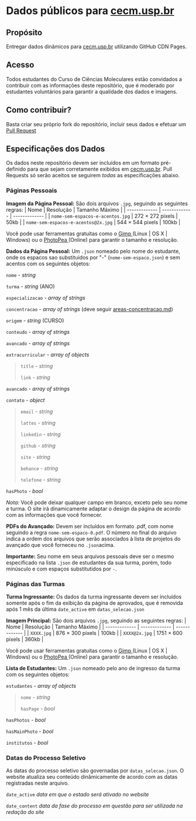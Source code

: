 # Dados públicos para [cecm.usp.br](http://www.cecm.usp.br)

## Propósito
Entregar dados dinâmicos para [cecm.usp.br](http://www.cecm.usp.br) utilizando GitHub CDN Pages.

## Acesso
Todos estudantes do Curso de Ciências Moleculares estão convidados a contribuir com as informações deste repositório, que é moderado por estudantes voluntários para garantir a qualidade dos dados e imagens.

## Como contribuir?
Basta criar seu próprio fork do repositório, incluir seus dados e efetuar um [Pull Request](https://docs.github.com/en/github/collaborating-with-pull-requests/proposing-changes-to-your-work-with-pull-requests/creating-a-pull-request-from-a-fork)

## Especificações dos Dados
Os dados neste repositório devem ser incluídos em um formato pré-definido para que sejam corretamente exibidos em [cecm.usp.br](http://www.cecm.usp.br). Pull Requests só serão aceitos se seguirem _todas_ as especificações abaixo.

### Páginas Pessoais

**Imagem da Página Pessoal:** São dois arquivos `.jpg`, seguindo as seguintes regras:
| Nome  | Resolução | Tamanho Máximo |
| -------------  | ------------- | ------------- |
| `nome-sem-espacos-e-acentos.jpg` | 272 × 272 pixels | 50kb |
| `nome-sem-espacos-e-acentos@2x.jpg` | 544 × 544 pixels  | 100kb |

Você pode usar ferramentas gratuitas como o [Gimp ](https://www.gimp.org/) (Linux | OS X | Windows) ou o [PhotoPea ](https://www.photopea.com/) (Online) para garantir o tamanho e resolução.

**Dados da Página Pessoal:**  Um `.json` nomeado pelo nome do estudante, onde os espacos sao substituidos por "-" (`nome-sem-espaco.json`) e sem acentos com os seguintes objetos:

`nome` - _string_

`turma` - _string_ (ANO)

`especializacao` - _array of strings_

`concentracao` - _array of strings_ (deve seguir [areas-concentracao.md](/areas-concentracao.md))

`origem` - _string_ (CURSO)

`conteudo` - _array of strings_

`avancado` - _array of strings_

`extracurricular` - _array of objects_

> `title` - _string_ 
> 
> `link` - _string_ 

`avancado` - _array of strings_

`contato` - _object_

> `email` - _string_ 
> 
> `lattes` - _string_ 
> 
> `linkedin` - _string_ 
> 
> `github` - _string_ 
> 
> `site` - _string_ 
> 
> `behance` - _string_ 
> 
> `telefone` - _string_ 

`hasPhoto` - _bool_

*Nota:* Você pode deixar qualquer campo em branco, exceto pelo seu nome e turma. O site irá dinamicamente adaptar o design da página de acordo com as informações que você fornecer.

**PDFs do Avançado:** Devem ser incluídos em formato .pdf, com nome seguindo a regra `nome-sem-espaco-0.pdf`. O número no final do arquivo indica a ordem dos arquivos que serão associados à lista de projetos do avançado que você forneceu no `.json`acima.

**Importante:** Seu nome em seus arquivos pessoais deve ser o mesmo especificado na lista `.json` de estudantes da sua turma, porém, todo minúsculo e com espaços substitutidos por `-`.

### Páginas das Turmas
**Turma Ingressante:** Os dados da turma ingressante devem ser incluídos somente após o fim da exibição da página de aprovados, que é removida após 1 mês da última `date_active` em `datas_selecao.json`

**Imagem Principal:** São dois arquivos `.jpg`, seguindo as seguintes regras:
| Nome  | Resolução | Tamanho Máximo |
| -------------  | ------------- | ------------- |
| `XXXX.jpg` | 876 × 300 pixels | 100kb |
| `XXXX@2x.jpg` | 1751 × 600 pixels  | 360kb |

Você pode usar ferramentas gratuitas como o [Gimp ](https://www.gimp.org/) (Linux | OS X | Windows) ou o [PhotoPea ](https://www.photopea.com/) (Online) para garantir o tamanho e resolução.
 
**Lista de Estudantes:** Um `.json` nomeado pelo ano de ingresso da turma com os seguintes objetos:

`estudantes` - _array of objects_

> `nome` - _string_
> 
> `hasPage` - _bool_

`hasPhotos` - _bool_

`hasMainPhoto` - _bool_

`institutos` - _bool_

### Datas do Processo Seletivo
As datas do processo seletivo são governadas por `datas_selecao.json`. O website atualiza seu conteúdo dinâmicamente de acordo com as datas registradas neste arquivo.

`date_active` _data em que o estado será ativado no website_

`date_content` _data da fase do processo em questão para ser utilizada na redação do site_
